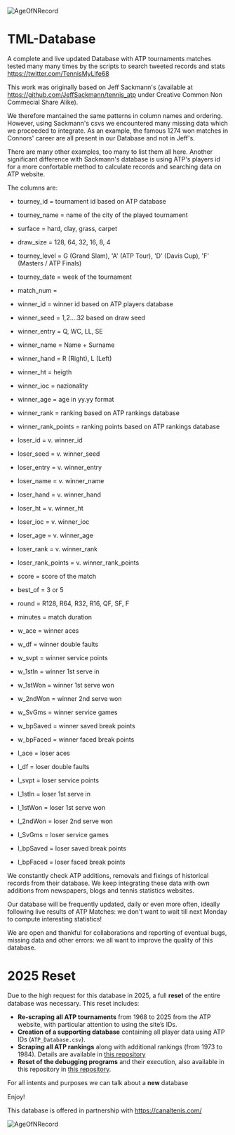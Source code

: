 

![AgeOfNRecord](http://www.tennismylife.org/wp-content/uploads/2015/09/cropped-header.jpg)

# TML-Database
A complete and live updated Database with ATP tournaments matches
tested many many times by the scripts to search tweeted records and
stats https://twitter.com/TennisMyLife68

This work was originally based on Jeff Sackmann's (available at
https://github.com/JeffSackmann/tennis_atp under Creative Common Non
Commecial Share Alike). 

We therefore mantained the same patterns in
column names and ordering. However, using Sackmann's csvs we
encountered many missing data which we proceeded to integrate. As an
example, the famous 1274 won matches in Connors' career are all
present in our Database and not in Jeff's. 

There are many other
examples, too many to list them all here. Another significant
difference with Sackmann's database is using ATP's players id for a
more confortable method to calculate records and searching data on ATP
website.

The columns are:

* tourney_id = tournament id based on ATP database

* tourney_name = name of the city of the played tournament

* surface = hard, clay, grass, carpet

* draw_size = 128, 64, 32, 16, 8, 4

* tourney_level = G (Grand Slam), 'A' (ATP Tour), 'D' (Davis Cup), 'F' (Masters / ATP Finals)

* tourney_date = week of the tournament

* match_num = 

* winner_id = winner id based on ATP players database

* winner_seed = 1,2....32 based on draw seed

* winner_entry = Q, WC, LL, SE

* winner_name = Name + Surname

* winner_hand = R (Right), L (Left)

* winner_ht = heigth

* winner_ioc = nazionality

* winner_age = age in yy.yy format

* winner_rank = ranking based on ATP rankings database

* winner_rank_points = ranking points based on ATP rankings database

* loser_id = v. winner_id

* loser_seed = v. winner_seed

* loser_entry = v. winner_entry

* loser_name = v. winner_name

* loser_hand = v. winner_hand

* loser_ht = v. winner_ht

* loser_ioc = v. winner_ioc 

* loser_age = v. winner_age

* loser_rank = v. winner_rank

* loser_rank_points = v. winner_rank_points

* score = score of the match

* best_of = 3 or 5

* round = R128, R64, R32, R16, QF, SF, F 

* minutes = match duration

* w_ace = winner aces

* w_df = winner double faults

* w_svpt = winner service points

* w_1stIn = winner 1st serve in

* w_1stWon = winner 1st serve won

* w_2ndWon = winner 2nd serve won

* w_SvGms = winner service games

* w_bpSaved = winner saved break points

* w_bpFaced = winner faced break points

* l_ace = loser aces

* l_df = loser double faults

* l_svpt = loser service points

* l_1stIn = loser 1st serve in

* l_1stWon = loser 1st serve won

* l_2ndWon = loser 2nd serve won

* l_SvGms = loser service games

* l_bpSaved = loser saved break points

* l_bpFaced = loser faced break points

We constantly check ATP additions, removals and fixings of historical
records from their database. We keep integrating these data with own
additions from newspapers, blogs and tennis statistics websites.

Our database will be frequently updated, daily or even more often,
ideally following live results of ATP Matches: we don't want to wait
till next Monday to compute interesting statistics!

We are open and thankful for collaborations and reporting of eventual
bugs, missing data and other errors: we all want to improve the
quality of this database.

# 2025 Reset

Due to the high request for this database in 2025, a full 𝐫𝐞𝐬𝐞𝐭 of the entire database was necessary. This reset includes:

- **Re-scraping all ATP tournaments** from 1968 to 2025 from the ATP website, with particular attention to using the site’s IDs.
- **Creation of a supporting database** containing all player data using ATP IDs (`ATP_Database.csv`).
- **Scraping all ATP rankings** along with additional rankings (from 1973 to 1984). Details are available in [this repository](https://github.com/Tennismylife/TML-Rankings-Database)
- **Reset of the debugging programs** and their execution, also available in this repository in [this repository](https://github.com/Tennismylife/Tennis-R-ecord-Debugger).

For all intents and purposes we can talk about a 𝐧𝐞𝐰 database

Enjoy!

This database is offered in partnership with https://canaltenis.com/

![AgeOfNRecord](https://encrypted-tbn0.gstatic.com/images?q=tbn:ANd9GcSDyydzNXDVdbyxCz1sET3rQ1bj0TDUnKSSDQ&s)


